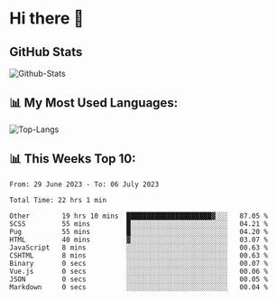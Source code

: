 # Hi there 👋

## GitHub Stats
![Github-Stats](https://github-readme-stats-sigma-five.vercel.app/api?username=ltorson&show_icons=true&theme=radical&count_private=true)

## 📊 My Most Used Languages:
![Top-Langs](https://github-readme-stats-sigma-five.vercel.app/api/top-langs/?username=LTorson&layout=compact&langs_count=10)

## 📊 This Weeks Top 10:
<!--START_SECTION:waka-->

```text
From: 29 June 2023 - To: 06 July 2023

Total Time: 22 hrs 1 min

Other        19 hrs 10 mins  █████████████████████▓░░░   87.05 %
SCSS         55 mins         █░░░░░░░░░░░░░░░░░░░░░░░░   04.21 %
Pug          55 mins         █░░░░░░░░░░░░░░░░░░░░░░░░   04.20 %
HTML         40 mins         ▓░░░░░░░░░░░░░░░░░░░░░░░░   03.07 %
JavaScript   8 mins          ░░░░░░░░░░░░░░░░░░░░░░░░░   00.63 %
CSHTML       8 mins          ░░░░░░░░░░░░░░░░░░░░░░░░░   00.63 %
Binary       0 secs          ░░░░░░░░░░░░░░░░░░░░░░░░░   00.07 %
Vue.js       0 secs          ░░░░░░░░░░░░░░░░░░░░░░░░░   00.06 %
JSON         0 secs          ░░░░░░░░░░░░░░░░░░░░░░░░░   00.05 %
Markdown     0 secs          ░░░░░░░░░░░░░░░░░░░░░░░░░   00.04 %
```

<!--END_SECTION:waka-->
